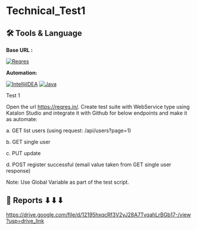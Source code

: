 # Technical_Test1

## 🛠 Tools & Language
**Base URL :**

<a href="https://reqres.in/"><img src="https://img.shields.io/badge/-Reqres-f54242.svg?style=for-the-badge&logo=Reqres&logoColor=white" alt="Reqres"/></a>

**Automation:**  

<a href="https://katalon.com/"><img src="https://img.shields.io/badge/KATALON STUDIO-000000.svg?style=for-the-badge&logo=Katalon-idea&logoColor=white" alt="IntellijIDEA"/></a>
<a href=""><img src="https://img.shields.io/badge/REST API-%23ED8B00.svg?style=for-the-badge&logo=java&logoColor=white" alt="Java"/></a>

Test 1

Open the url https://reqres.in/. Create test suite with WebService type using Katalon Studio
and integrate it with Github for below endpoints and make it as automate:

a. GET list users (using request: /api/users?page=1)

b. GET single user

c. PUT update

d. POST register successful (email value taken from GET single user response)

Note: Use Global Variable as part of the test script.

## 📜 Reports ⬇⬇⬇
https://drive.google.com/file/d/12195hxqcRf3V2yJ28A7TyqahLrBGb17-/view?usp=drive_link

